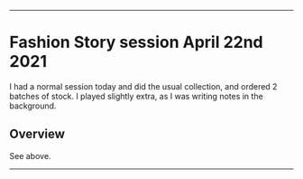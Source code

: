 
***

# Fashion Story session April 22nd 2021

I had a normal session today and did the usual collection, and ordered 2 batches of stock. I played slightly extra, as I was writing notes in the background.

## Overview

See above.

***
